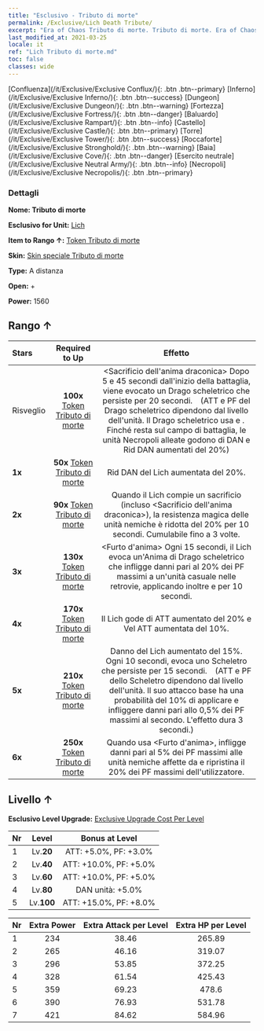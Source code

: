 ```yaml
---
title: "Esclusivo - Tributo di morte"
permalink: /Exclusive/Lich Death Tribute/
excerpt: "Era of Chaos Tributo di morte. Tributo di morte. Era of Chaos Esclusivo Tributo di morte. Lich Esclusivo."
last_modified_at: 2021-03-25
locale: it
ref: "Lich Tributo di morte.md"
toc: false
classes: wide
---
```

 [Confluenza](/it/Exclusive/Exclusive Conflux/){: .btn .btn--primary} [Inferno](/it/Exclusive/Exclusive Inferno/){: .btn .btn--success} [Dungeon](/it/Exclusive/Exclusive Dungeon/){: .btn .btn--warning} [Fortezza](/it/Exclusive/Exclusive Fortress/){: .btn .btn--danger} [Baluardo](/it/Exclusive/Exclusive Rampart/){: .btn .btn--info} [Castello](/it/Exclusive/Exclusive Castle/){: .btn .btn--primary} [Torre](/it/Exclusive/Exclusive Tower/){: .btn .btn--success} [Roccaforte](/it/Exclusive/Exclusive Stronghold/){: .btn .btn--warning} [Baia](/it/Exclusive/Exclusive Cove/){: .btn .btn--danger} [Esercito neutrale](/it/Exclusive/Exclusive Neutral Army/){: .btn .btn--info} [Necropoli](/it/Exclusive/Exclusive Necropolis/){: .btn .btn--primary} 

### Dettagli
 **Nome: Tributo di morte** 

 **Esclusivo for Unit:** [Lich](/it/units/Lich/) 

 **Item to Rango ↑:** [Token Tributo di morte](/it/Items/con_978/)

 **Skin:** [Skin speciale Tributo di morte](/it/Items/con_646/)

 **Type:** A distanza

 **Open:** +

 **Power:** 1560

## Rango ↑

  |     Stars    |  Required to Up | Effetto |
  |:-------------|:---------------:|:---------------:|
  |  Risveglio  | **100x** [Token Tributo di morte](/it/Items/con_978/) | <Sacrificio dell'anima draconica> Dopo 5 e 45 secondi dall'inizio della battaglia, viene evocato un Drago scheletrico che persiste per 20 secondi.　(ATT e PF del Drago scheletrico dipendono dal livello dell'unità. Il Drago scheletrico usa <Paura> e <Perforazione>. Finché resta sul campo di battaglia, le unità Necropoli alleate godono di DAN e Rid DAN aumentati del 20%) |
  | **1x** <i class="fas fa-star"/> | **50x** [Token Tributo di morte](/it/Items/con_978/) | Rid DAN del Lich aumentata del 20%. |
  | **2x** <i class="fas fa-star"/> | **90x** [Token Tributo di morte](/it/Items/con_978/) | Quando il Lich compie un sacrificio (incluso <Sacrificio dell'anima draconica>), la resistenza magica delle unità nemiche è ridotta del 20% per 10 secondi. Cumulabile fino a 3 volte. |
  | **3x** <i class="fas fa-star"/> | **130x** [Token Tributo di morte](/it/Items/con_978/) | <Furto d'anima> Ogni 15 secondi, il Lich evoca un'Anima di Drago scheletrico che infligge danni pari al 20% dei PF massimi a un'unità casuale nelle retrovie, applicando inoltre <Impedimento> e <Morale basso> per 10 secondi. |
  | **4x** <i class="fas fa-star"/> | **170x** [Token Tributo di morte](/it/Items/con_978/) | Il Lich gode di ATT aumentato del 20% e Vel ATT aumentata del 10%. |
  | **5x** <i class="fas fa-star"/> | **210x** [Token Tributo di morte](/it/Items/con_978/) | Danno del Lich aumentato del 15%. Ogni 10 secondi, evoca uno Scheletro che persiste per 15 secondi.　(ATT e PF dello Scheletro dipendono dal livello dell'unità. Il suo attacco base ha una probabilità del 10% di applicare <Sanguinamento> e infliggere danni pari allo 0,5% dei PF massimi al secondo. L'effetto dura 3 secondi.) |
  | **6x** <i class="fas fa-star"/> | **250x** [Token Tributo di morte](/it/Items/con_978/) | Quando usa <Furto d'anima>, infligge danni pari al 5% dei PF massimi alle unità nemiche affette da <Morale basso> e ripristina il 20% dei PF massimi dell'utilizzatore. |


## Livello ↑
 **Esclusivo Level Upgrade:** [Exclusive Upgrade Cost Per Level](/Exclusive/ExclusiveUpgradeCostPerLevel/)

  |  Nr  |   Level  | Bonus at Level |
  |:-----|:--------:|:--------------:|
  | 1 | Lv.**20** | ATT: +5.0%, PF: +3.0% |
  | 2 | Lv.**40** | ATT: +10.0%, PF: +5.0% |
  | 3 | Lv.**60** | ATT: +10.0%, PF: +5.0% |
  | 4 | Lv.**80** | DAN unità: +5.0% |
  | 5 | Lv.**100** | ATT: +15.0%, PF: +8.0% |


  |  Nr  |  Extra Power | Extra Attack per Level | Extra HP per Level |
  |:-----|:--------:|:--------:|:--------:|
  | 1 | 234 | 38.46 | 265.89 |
  | 2 | 265 | 46.16 | 319.07 |
  | 3 | 296 | 53.85 | 372.25 |
  | 4 | 328 | 61.54 | 425.43 |
  | 5 | 359 | 69.23 | 478.6 |
  | 6 | 390 | 76.93 | 531.78 |
  | 7 | 421 | 84.62 | 584.96 |


